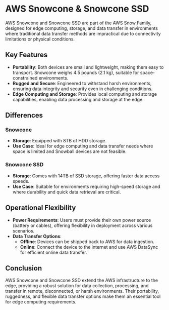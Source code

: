 # AWS Snowcone & Snowcone SSD

AWS Snowcone and Snowcone SSD are part of the AWS Snow Family, designed for edge computing, storage, and data transfer in environments where traditional data transfer methods are impractical due to connectivity limitations or physical conditions.

## Key Features

- **Portability**: Both devices are small and lightweight, making them easy to transport. Snowcone weighs 4.5 pounds (2.1 kg), suitable for space-constrained environments.
- **Rugged and Secure**: Engineered to withstand harsh environments, ensuring data integrity and security even in challenging conditions.
- **Edge Computing and Storage**: Provides local computing and storage capabilities, enabling data processing and storage at the edge.

## Differences

### Snowcone

- **Storage**: Equipped with 8TB of HDD storage.
- **Use Case**: Ideal for edge computing and data transfer needs where space is limited and Snowball devices are not feasible.

### Snowcone SSD

- **Storage**: Comes with 14TB of SSD storage, offering faster data access speeds.
- **Use Case**: Suitable for environments requiring high-speed storage and where durability and quick data retrieval are critical.

## Operational Flexibility

- **Power Requirements**: Users must provide their own power source (battery or cables), offering flexibility in deployment across various scenarios.
- **Data Transfer Options**:
    - **Offline**: Devices can be shipped back to AWS for data ingestion.
    - **Online**: Connect the device to the internet and use AWS DataSync for efficient online data transfer.

## Conclusion

AWS Snowcone and Snowcone SSD extend the AWS infrastructure to the edge, providing a robust solution for data collection, processing, and transfer in remote, disconnected, or harsh environments. Their portability, ruggedness, and flexible data transfer options make them an essential tool for edge computing requirements.